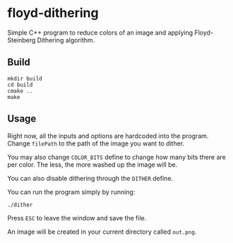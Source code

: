 # floyd-dithering

Simple C++ program to reduce colors of an image and applying Floyd-Steinberg Dithering algorithm.

## Build

```
mkdir build
cd build
cmake ..
make
```

## Usage

Right now, all the inputs and options are hardcoded into the program. Change `filePath` to the path of the image you want to dither.

You may also change `COLOR_BITS` define to change how many bits there are per color. The less, the more washed up the image will be.

You can also disable dithering through the `DITHER` define.

You can run the program simply by running:

`./dither`

Press `ESC` to leave the window and save the file.

An image will be created in your current directory called `out.png`. 
